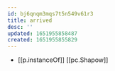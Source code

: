 ```yaml
---
id: bj6qnqm3mqs7t5n549v61r3
title: arrived
desc: ''
updated: 1651955858487
created: 1651955855829
---
```



- [[p.instanceOf]] [[pc.Shapow]]
